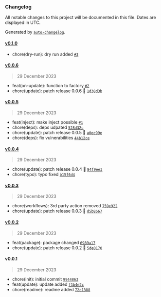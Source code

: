### Changelog

All notable changes to this project will be documented in this file. Dates are displayed in UTC.

Generated by [`auto-changelog`](https://github.com/CookPete/auto-changelog).

#### [v0.1.0](https://github.com/Celtian/ngx-update-app/compare/v0.0.6...v0.1.0)

- chore(dry-run): dry run added [`#3`](https://github.com/Celtian/ngx-update-app/pull/3)

#### [v0.0.6](https://github.com/Celtian/ngx-update-app/compare/v0.0.5...v0.0.6)

> 29 December 2023

- feat(on-update): function to factory [`#2`](https://github.com/Celtian/ngx-update-app/pull/2)
- chore(update): patch release 0.0.6 🐛 [`1d38d3b`](https://github.com/Celtian/ngx-update-app/commit/1d38d3bfe32b75c72a80adfd27a2198331541bca)

#### [v0.0.5](https://github.com/Celtian/ngx-update-app/compare/v0.0.4...v0.0.5)

> 29 December 2023

- feat(inject): make inject possible [`#1`](https://github.com/Celtian/ngx-update-app/pull/1)
- chore(deps): deps udpated [`528d32c`](https://github.com/Celtian/ngx-update-app/commit/528d32cb674371032e76f638ce1cc5d094fa1181)
- chore(update): patch release 0.0.5 🐛 [`a0ec99e`](https://github.com/Celtian/ngx-update-app/commit/a0ec99e4f5592b3785f24aac7f1e481b7290903e)
- chore(deps): fix vulnerabilities [`44b12ce`](https://github.com/Celtian/ngx-update-app/commit/44b12ce14d92741eadd003f312670ae57b5ca89c)

#### [v0.0.4](https://github.com/Celtian/ngx-update-app/compare/v0.0.3...v0.0.4)

> 29 December 2023

- chore(update): patch release 0.0.4 🐛 [`84f9ee3`](https://github.com/Celtian/ngx-update-app/commit/84f9ee3490b903942c6eaadb205e6cbac01af45d)
- chore(typo): typo fixed [`b15f6d4`](https://github.com/Celtian/ngx-update-app/commit/b15f6d4d15ca3cb01cc9f3316a6264624e0ab4ea)

#### [v0.0.3](https://github.com/Celtian/ngx-update-app/compare/v0.0.2...v0.0.3)

> 29 December 2023

- chore(workflows): 3rd party action removed [`759e922`](https://github.com/Celtian/ngx-update-app/commit/759e92228be6d99d25dfb499d886482653eaed58)
- chore(update): patch release 0.0.3 🐛 [`d5b8667`](https://github.com/Celtian/ngx-update-app/commit/d5b8667c020cc48ef66484d995054791dab188c5)

#### [v0.0.2](https://github.com/Celtian/ngx-update-app/compare/v0.0.1...v0.0.2)

> 29 December 2023

- feat(package): package changed [`6989a17`](https://github.com/Celtian/ngx-update-app/commit/6989a17a658e7c0068ee4420dcc1f6a16c222a54)
- chore(update): patch release 0.0.2 🐛 [`5de0170`](https://github.com/Celtian/ngx-update-app/commit/5de0170bff6e6e3ec167e850367b070d42e5adf6)

#### v0.0.1

> 29 December 2023

- chore(init): initial commit [`9944863`](https://github.com/Celtian/ngx-update-app/commit/99448631f000040e5d6ed72065da6210566461bf)
- feat(update): update added [`f1b4e2c`](https://github.com/Celtian/ngx-update-app/commit/f1b4e2c408fc300a0a11115d2215a0f3d0d93768)
- chore(readme): readme added [`72c1388`](https://github.com/Celtian/ngx-update-app/commit/72c13883361be49ad3e6b9d47582d0f4a60c03e5)
